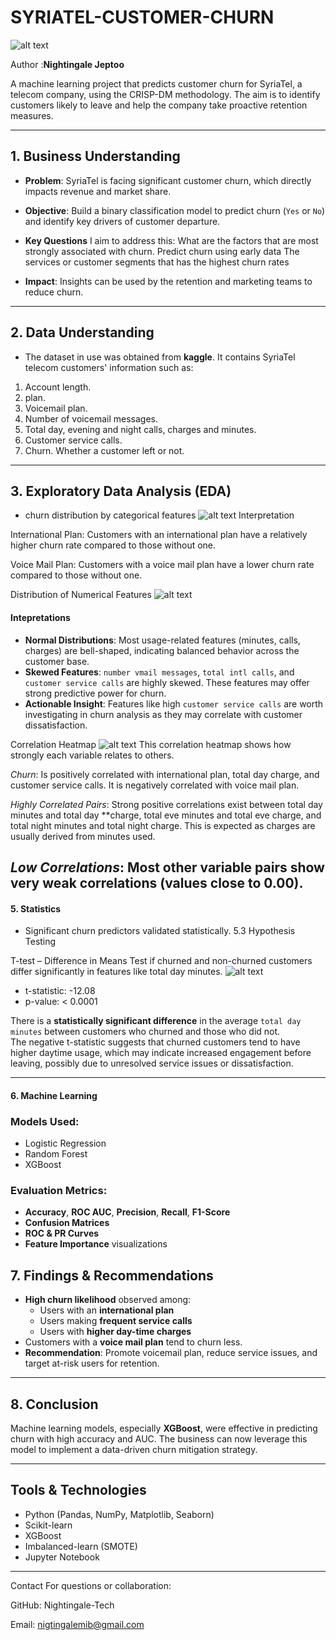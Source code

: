 # SYRIATEL-CUSTOMER-CHURN

![alt text](<images/churn Image.png>)

Author :**Nightingale Jeptoo**

A machine learning project that predicts customer churn for SyriaTel, a telecom company, using the CRISP-DM methodology. The aim is to identify customers likely to leave and help the company take proactive retention measures.

---

##  1. Business Understanding

- **Problem**: SyriaTel is facing significant customer churn, which directly impacts revenue and market share.
- **Objective**: Build a binary classification model to predict churn (`Yes` or `No`) and identify key drivers of customer departure.
- **Key Questions** I aim to address this:
What are the factors that are most strongly associated with churn.
Predict churn using early data
The services or customer segments that has the highest churn rates

- **Impact**: Insights can be used by the retention and marketing teams to reduce churn.

---

## 2. Data Understanding

- The dataset in use was obtained from **kaggle**. It contains SyriaTel telecom customers' information such as:

1. Account length.
2.  plan.
3. Voicemail plan.
4. Number of voicemail messages.
5. Total day, evening and night calls, charges and minutes.
6. Customer service calls.
7. Churn. Whether a customer left or not.

---

## 3. Exploratory Data Analysis (EDA)

-  churn distribution by categorical features
![alt text](<images/churn distribution by categorical features.png>)
Interpretation

International Plan: Customers with an international plan have a relatively higher churn rate compared to those without one.

Voice Mail Plan: Customers with a voice mail plan have a lower churn rate compared to those without one.

Distribution of Numerical Features
![alt text](<images/distibution of Numerical Features.png>)
#### Intepretations

- **Normal Distributions**: Most usage-related features (minutes, calls, charges) are bell-shaped, indicating balanced behavior across the customer base.
- **Skewed Features**: `number vmail messages`, `total intl calls`, and `customer service calls` are highly skewed. These features may offer strong predictive power for churn.
- **Actionable Insight**: Features like high `customer service calls` are worth investigating in churn analysis as they may correlate with customer dissatisfaction.

Correlation Heatmap
![alt text](<images/correlation heat map.png>)
This correlation heatmap shows how strongly each variable relates to others.

*Churn*: Is positively correlated with international plan, total day charge, and customer service calls. It is negatively correlated with voice mail plan.

*Highly Correlated Pairs*: Strong positive correlations exist between total day minutes and total day **charge, total eve minutes and total eve charge, and total night minutes and total night charge. This is expected as charges are usually derived from minutes used.

*Low Correlations*: Most other variable pairs show very weak correlations (values close to 0.00).
---

####  5. Statistics
- Significant churn predictors validated statistically.
5.3 Hypothesis Testing

T-test – Difference in Means
Test if churned and non-churned customers differ significantly in features like total day minutes.
![alt text](<images/Total day images by churn.png>)

- t-statistic: -12.08  
- p-value: < 0.0001

There is a **statistically significant difference** in the average `total day minutes` between customers who churned and those who did not.  
The negative t-statistic suggests that churned customers tend to have higher daytime usage, which may indicate increased engagement before leaving, possibly due to unresolved service issues or dissatisfaction.


---

####  6. Machine Learning

### Models Used:
- Logistic Regression
- Random Forest
- XGBoost

### Evaluation Metrics:
- **Accuracy**, **ROC AUC**, **Precision**, **Recall**, **F1-Score**
- **Confusion Matrices**
- **ROC & PR Curves**
- **Feature Importance** visualizations



##  7. Findings & Recommendations

- **High churn likelihood** observed among:
  - Users with an **international plan**
  - Users making **frequent service calls**
  - Users with **higher day-time charges**
- Customers with a **voice mail plan** tend to churn less.
- **Recommendation**: Promote voicemail plan, reduce service issues, and target at-risk users for retention.

---

##  8. Conclusion

Machine learning models, especially **XGBoost**, were effective in predicting churn with high accuracy and AUC. The business can now leverage this model to implement a data-driven churn mitigation strategy.

---

##  Tools & Technologies

- Python (Pandas, NumPy, Matplotlib, Seaborn)
- Scikit-learn
- XGBoost
- Imbalanced-learn (SMOTE)
- Jupyter Notebook

---

 Contact
For questions or collaboration:

GitHub: Nightingale-Tech

Email: nigtingalemib@gmail.com

